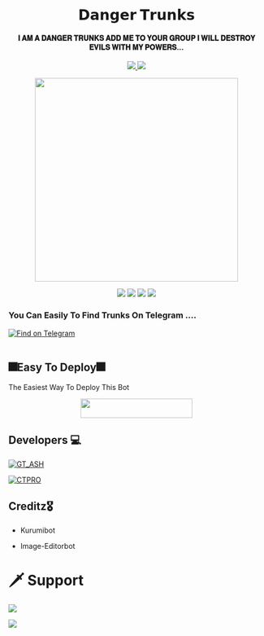 <h1 align="center"><b>𝗗𝗮𝗻𝗴𝗲𝗿 𝗧𝗿𝘂𝗻𝗸𝘀</b></h1>

<h4 align="center">𝐈 𝐀𝐌 𝐀 𝐃𝐀𝐍𝐆𝐄𝐑 𝐓𝐑𝐔𝐍𝐊𝐒 𝐀𝐃𝐃 𝐌𝐄 𝐓𝐎 𝐘𝐎𝐔𝐑 𝐆𝐑𝐎𝐔𝐏 𝐈 𝐖𝐈𝐋𝐋 𝐃𝐄𝐒𝐓𝐑𝐎𝐘 𝐄𝐕𝐈𝐋𝐒 𝐖𝐈𝐓𝐇 𝐌𝐘 𝐏𝐎𝐖𝐄𝐑𝐒...</h4>
<p align='center'>
  <a href="https://www.python.org/" alt="made-with-python"> <img src="https://img.shields.io/badge/Made%20with-Python-1f425f.svg?style=flat-square&logo=python&color=blue" /> </a>
  <a href="https://github.com/W2HGalaxy-OP/SuzieRoBot/graphs/commit-activity" alt="Maintenance"> <img src="https://img.shields.io/badge/Maintained%3F-yes-green.svg?style=flat-square" /> </a>
</p>

<p align="center"><a href="https://t.me/TrunksRobot"><img src="https://telegra.ph/file/5713b5e609cd586bd98f7.jpg" width="400"></a></p>

<p align="center">
    <a href="https://github.com/GT-ASH/TrunksRobotx"> <img src="https://img.shields.io/github/repo-size/Ctzfamily/VegetaRobot?color=red&logo=github&logoColor=green&style=for-the-badge" /></a>
    <a href="https://github.com/GT-ASH/TrunksRobotx/commits/prince"> <img src="https://img.shields.io/github/last-commit/Ctzfamily/VegetaRobot?color=brown&logo=github&logoColor=green&style=for-the-badge" /></a>
    <a href="https://github.com/GT-ASH/GT-ASH/issues"> <img src="https://img.shields.io/github/issues/Ctzfamily/VegetaRobot?color=blueviolet&logo=github&logoColor=green&style=for-the-badge" /></a>
    <a href="https://pypi.org/project/Telethon/"> <img src="https://img.shields.io/pypi/v/telethon?color=yellow&label=telethon&logo=python&logoColor=green&style=for-the-badge" /></a>
</p>

### You Can Easily To Find Trunks On Telegram ....

<p align='left'>
 <a href="https://telegram.dog/TrunksRobot"><img src="https://img.shields.io/badge/TrunksRobot-2CA5E0?style=for-the-badge&amp;logo=telegram&amp;logoColor=yellow" alt="Find on Telegram"></a></br></br>


## 🎆Easy To Deploy🎆
The Easiest Way To Deploy This Bot

<p align="center"><a href="https://heroku.com/deploy?template=https://github.com/GT-ASH/TrunksRobot"> <img src="https://img.shields.io/badge/Deploy%20To%20Heroku-black?style=for-the-badge&logo=heroku" width="220" height="38.45"/></a></p>

## Developers 💻 
[![GT_ASH](https://img.shields.io/badge/GT_ASH-blue?style=for-the-badge&logo=appveyor)](https://t.me/GT_SPIDER)

[![CTPRO](https://img.shields.io/badge/CT_PRO-red?style=for-the-badge&logo=appveyor)](https://t.me/CTZFAMILY) 

## Creditz🎖

- Kurumibot

- Image-Editorbot


# 🗡️ Support
<a href="https://t.me/UnitedSupport"><img src="https://img.shields.io/badge/Support 🎉-Pegasus%20Support-yellow.svg?logo=telegram"></a>

<a href="https://t.me/PigasusUpdates"><img src="https://img.shields.io/badge/Updates 💥-Pegasus%20Updates-red.svg?logo=telegram"></a>
